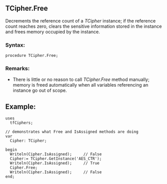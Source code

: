 ## TCipher.Free

Decrements the reference count of a *TCipher* instance; if the reference count reaches zero, clears the sensitive information stored in the instance and frees memory occupied by the instance.

### Syntax:
```delphi
procedure TCipher.Free;
```

### Remarks:

*  There is little or no reason to call _TCipher.Free_ method manually; memory is freed automatically when all variables referencing an instance go out of scope.

## Example:
```delphi
uses
  tfCiphers;

// demonstrates what Free and IsAssigned methods are doing
var
  Cipher: TCipher;

begin
  Writeln(Cipher.IsAssigned);     // False
  Cipher:= TCipher.GetInstance('AES_CTR');
  Writeln(Cipher.IsAssigned);     // True
  Cipher.Free;
  Writeln(Cipher.IsAssigned);     // False
end;
```
